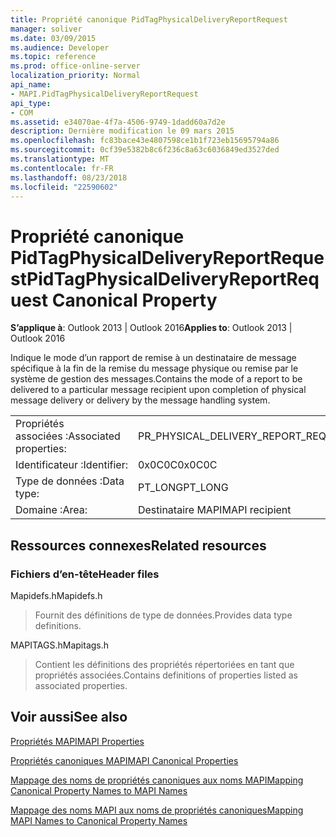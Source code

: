 ```yaml
---
title: Propriété canonique PidTagPhysicalDeliveryReportRequest
manager: soliver
ms.date: 03/09/2015
ms.audience: Developer
ms.topic: reference
ms.prod: office-online-server
localization_priority: Normal
api_name:
- MAPI.PidTagPhysicalDeliveryReportRequest
api_type:
- COM
ms.assetid: e34070ae-4f7a-4506-9749-1dadd60a7d2e
description: Dernière modification le 09 mars 2015
ms.openlocfilehash: fc83bace43e4807598ce1b1f723eb15695794a86
ms.sourcegitcommit: 0cf39e5382b8c6f236c8a63c6036849ed3527ded
ms.translationtype: MT
ms.contentlocale: fr-FR
ms.lasthandoff: 08/23/2018
ms.locfileid: "22590602"
---
```

# <a name="pidtagphysicaldeliveryreportrequest-canonical-property"></a><span data-ttu-id="77a83-103">Propriété canonique PidTagPhysicalDeliveryReportRequest</span><span class="sxs-lookup"><span data-stu-id="77a83-103">PidTagPhysicalDeliveryReportRequest Canonical Property</span></span>

  
  
<span data-ttu-id="77a83-104">**S’applique à**: Outlook 2013 | Outlook 2016</span><span class="sxs-lookup"><span data-stu-id="77a83-104">**Applies to**: Outlook 2013 | Outlook 2016</span></span> 
  
<span data-ttu-id="77a83-105">Indique le mode d’un rapport de remise à un destinataire de message spécifique à la fin de la remise du message physique ou remise par le système de gestion des messages.</span><span class="sxs-lookup"><span data-stu-id="77a83-105">Contains the mode of a report to be delivered to a particular message recipient upon completion of physical message delivery or delivery by the message handling system.</span></span>
  
|||
|:-----|:-----|
|<span data-ttu-id="77a83-106">Propriétés associées :</span><span class="sxs-lookup"><span data-stu-id="77a83-106">Associated properties:</span></span>  <br/> |<span data-ttu-id="77a83-107">PR_PHYSICAL_DELIVERY_REPORT_REQUEST</span><span class="sxs-lookup"><span data-stu-id="77a83-107">PR_PHYSICAL_DELIVERY_REPORT_REQUEST</span></span>  <br/> |
|<span data-ttu-id="77a83-108">Identificateur :</span><span class="sxs-lookup"><span data-stu-id="77a83-108">Identifier:</span></span>  <br/> |<span data-ttu-id="77a83-109">0x0C0C</span><span class="sxs-lookup"><span data-stu-id="77a83-109">0x0C0C</span></span>  <br/> |
|<span data-ttu-id="77a83-110">Type de données :</span><span class="sxs-lookup"><span data-stu-id="77a83-110">Data type:</span></span>  <br/> |<span data-ttu-id="77a83-111">PT_LONG</span><span class="sxs-lookup"><span data-stu-id="77a83-111">PT_LONG</span></span>  <br/> |
|<span data-ttu-id="77a83-112">Domaine :</span><span class="sxs-lookup"><span data-stu-id="77a83-112">Area:</span></span>  <br/> |<span data-ttu-id="77a83-113">Destinataire MAPI</span><span class="sxs-lookup"><span data-stu-id="77a83-113">MAPI recipient</span></span>  <br/> |
   
## <a name="related-resources"></a><span data-ttu-id="77a83-114">Ressources connexes</span><span class="sxs-lookup"><span data-stu-id="77a83-114">Related resources</span></span>

### <a name="header-files"></a><span data-ttu-id="77a83-115">Fichiers d’en-tête</span><span class="sxs-lookup"><span data-stu-id="77a83-115">Header files</span></span>

<span data-ttu-id="77a83-116">Mapidefs.h</span><span class="sxs-lookup"><span data-stu-id="77a83-116">Mapidefs.h</span></span>
  
> <span data-ttu-id="77a83-117">Fournit des définitions de type de données.</span><span class="sxs-lookup"><span data-stu-id="77a83-117">Provides data type definitions.</span></span>
    
<span data-ttu-id="77a83-118">MAPITAGS.h</span><span class="sxs-lookup"><span data-stu-id="77a83-118">Mapitags.h</span></span>
  
> <span data-ttu-id="77a83-119">Contient les définitions des propriétés répertoriées en tant que propriétés associées.</span><span class="sxs-lookup"><span data-stu-id="77a83-119">Contains definitions of properties listed as associated properties.</span></span>
    
## <a name="see-also"></a><span data-ttu-id="77a83-120">Voir aussi</span><span class="sxs-lookup"><span data-stu-id="77a83-120">See also</span></span>



[<span data-ttu-id="77a83-121">Propriétés MAPI</span><span class="sxs-lookup"><span data-stu-id="77a83-121">MAPI Properties</span></span>](mapi-properties.md)
  
[<span data-ttu-id="77a83-122">Propriétés canoniques MAPI</span><span class="sxs-lookup"><span data-stu-id="77a83-122">MAPI Canonical Properties</span></span>](mapi-canonical-properties.md)
  
[<span data-ttu-id="77a83-123">Mappage des noms de propriétés canoniques aux noms MAPI</span><span class="sxs-lookup"><span data-stu-id="77a83-123">Mapping Canonical Property Names to MAPI Names</span></span>](mapping-canonical-property-names-to-mapi-names.md)
  
[<span data-ttu-id="77a83-124">Mappage des noms MAPI aux noms de propriétés canoniques</span><span class="sxs-lookup"><span data-stu-id="77a83-124">Mapping MAPI Names to Canonical Property Names</span></span>](mapping-mapi-names-to-canonical-property-names.md)

